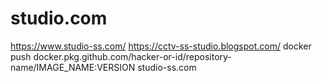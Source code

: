 # studio.com
https://www.studio-ss.com/
https://cctv-ss-studio.blogspot.com/
docker push docker.pkg.github.com/hacker-or-id/repository-name/IMAGE_NAME:VERSION
studio-ss.com
